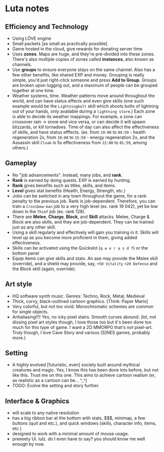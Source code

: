 # Luta notes

## Efficiency and Technology

- Using LÖVE engine
- Small packets [as small as practically possible]
- Game hosted in the cloud, give rewards for donating server time
- Uses **zones**. Maps are huge, and they're pre-divided into these zones. There's also multiple copies of zones called **instances**, also known as channels.
- Use **groups** to ensure everyone stays on the same channel. Also has a few other benefits, like shared EXP and money. Grouping is really simple, you'd just right-click someone and press **Add to Group**. Groups are broken upon logging out, and a maximum of <TBD> people can be grouped together at one time.
- Weather systems, time. Weather patterns move around throughout the world, and can have status effects and even give skills (one such example would be the `Lightningbolt` skill which shoots bolts of lightning out of your hands, only available during a `lightning storm`.) Each zone is able to decide its weather mappings. For example, a zone can crossover rain -> snow and vice versa, or can decide it will spawn blizzards, or kill tornadoes. Time of day can also affect the effectiveness of skills, and have status efffects. (ex. from `19:00` to `04:59` - health regeneration 2x, from `10:00` to `15:59` - energy regeneration 2x, and the Assassin skill `Cloak` is 5x effectiveness from `22:00` to `01:59`, among others.)

## Gameplay

- No "job advancements". Instead, many jobs, and **rank**.
- **Rank** is earned by doing quests. EXP is earned by hunting.
- **Rank** gives benefits such as titles, skills, and items.
- **Level** gives stat benefits (Health, Energy, Strength, etc.)
- Jobs can be switched in any town throughout the game, for a rank penalty to the previous job. Rank is job-dependent. Therefore, you can train a `Crossbow-man` job to a very high level (ex. rank 19 042), yet be low down in the `Thief` job (ex. rank 128).
- There are **Melee**, **Charge**, **Block**, and **Skill** attacks. Melee, Charge & Block are also skills, and they are job-dependent. They can be trained just as any other skill.
- Using a skill regularly and effectively will gain you training in it. Skills will level up as you become more proficient in them, giving added effectiveness.
- Skills can be activated using the Quickslot (`q w e r a s d f`) or the bottom panel
- Equip items can give skills and stats. An axe may provide the Melee skill (override), and a shield may provide, say, `+50 Vitality` `+20 Defense` and the Block skill (again, override).

## Art style

- HQ software synth music. Genres: Techno, Rock, Metal, Medieval
- Thick, curvy, black-outlined cartoon graphics. [Think: Paper Mario]
- Very colorful, but not too vivid. Monochromatic schemes are common for single objects.
- Antialiasing!!!! Yes, no icky pixel stairs. Smooth curves abound. (lol, not dissing pixel art styles though, I love those too but it's been done too much for this type of game. I want a 2D MMORPG that's *not* pixel-art. Truly though, I love Cave Story and various [S]NES games, probably more.)

## Setting

- A highly evolved [futuristic, even] society built around mythical creatures and magic. Yes, I know this has been done lots before, but not like this. Trust me on this one. This aims to achieve cartoon realism (er, as realistic as a cartoon can be... ^_^)
- TODO: Evolve the setting and story further.

## Interface & Graphics

- will scale to any native resolution
- has a big ribbon bar at the bottom with stats, $$$, minimap, a few buttons (quit and etc.), and quick windows (skills, character info, items, etc.)
- designed to work with a minimal amount of mouse usage.
- preeeety UI. lulz. do I even have to say? you should know me well enough by now.
